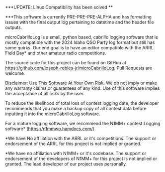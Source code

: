***UPDATE: Linux Compatibility has been solved **

***This software is currently PRE-PRE-PRE-ALPHA and has formatting issues with the final output log pertaining to datetime and the header file outputs. 


microCabrilloLog is a small, python based, cabrillo logging software that is mostly compatible with the 2024 Idaho QSO Party log format but still has some quirks. Our end goal is to have an editor compatible with the ARRL Field Day* and other amateur radio competitions. 

The source code for this project can be found on GitHub at https://github.com/joseph-robles-jr/microCabrilloLog.
Pull Requests are welcome.



Disclaimer:
Use This Software At Your Own Risk. We do not imply or make any warranty claims or guarantees of any kind. Use of this software implies the acceptance of all risks by the user.

To reduce the likelihood of total loss of contest logging date, the developer recommends that you make a backup copy of all contest data before inputting it into the microCabrilloLog software. 

For a mature logging software, we recommend the N1MM+ contest Logging software* (https://n1mmwp.hamdocs.com/).



*We have No affiliation with the ARRL or it's competitions. The support or endorsement of the ARRL for this project is not implied or granted.

*We have no affiliation with N1MM+ or it's codebase. The support or endorsement of the developers of N1MM+ for this project is not implied or granted. The lead developer of our project uses personally. 
